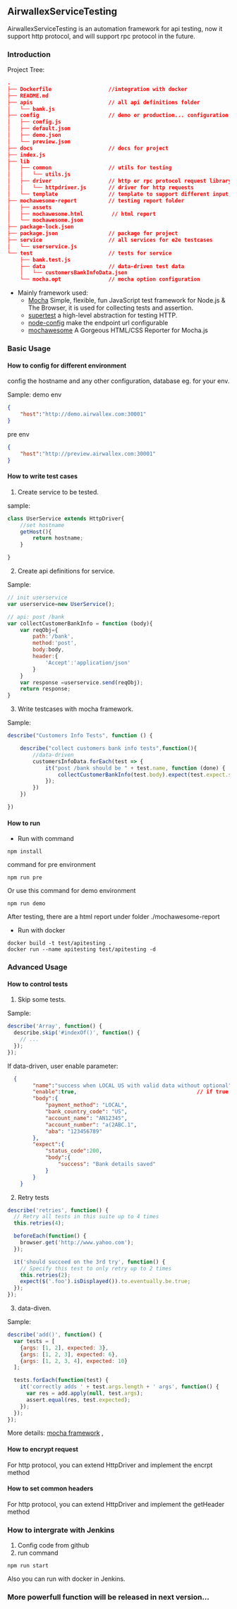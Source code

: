 ## AirwallexServiceTesting


AirwallexServiceTesting is an automation framework for api testing, 
now it support http protocol, and will support rpc protocol in the future.

### Introduction

Project Tree:
```json
.
├── Dockerfile                  //integration with docker 
├── README.md
├── apis                        // all api definitions folder 
│   └── bank.js
├── config                      // demo or production... configuration
│   ├── config.js
│   ├── default.json
│   ├── demo.json
│   └── preview.json
├── docs                        // docs for project 
├── index.js
├── lib                         
│   ├── common                  // utils for testing
│   │   └── utils.js
│   ├── driver                  // http or rpc protocol request library
│   │   └── httpdriver.js       // driver for http requests
│   └── template                // template to support different input, json yaml har or swagger
├── mochawesome-report          // testing report folder
│   ├── assets
│   ├── mochawesome.html         // html report 
│   └── mochawesome.json
├── package-lock.json
├── package.json                // package for project
├── service                     // all services for e2e testcases
│   └── userservice.js
└── test                        // tests for service
    ├── bank.test.js
    ├── data                    // data-driven test data
    │   └── customersBankInfoData.json
    └── mocha.opt               // mocha option configuration
```
* Mainly framework used: 
    * [Mocha](https://github.com/mochajs/mocha/blob/master/README.md) Simple, flexible, fun JavaScript test framework for Node.js & The Browser, it is used for collecting tests and assertion.
    * [supertest](https://github.com/visionmedia/supertest/blob/master/README.md) a high-level abstraction for testing HTTP.
    * [node-config](https://github.com/lorenwest/node-config/blob/master/README.md) make the endpoint url configurable
    * [mochawesome](https://github.com/adamgruber/mochawesome/blob/master/README.md) A Gorgeous HTML/CSS Reporter for Mocha.js




### Basic Usage
#### How to config for different environment
config the hostname and any other configuration, database eg. for your env.

Sample: 
demo env
```json
{
    "host":"http://demo.airwallex.com:30001"
}
```
pre env
```json
{
    "host":"http://preview.airwallex.com:30001"
}
```
#### How to write test cases
1. Create service to be tested.

sample:
```Javascript
class UserService extends HttpDriver{
    //set hostname
    getHost(){
        return hostname;
    }

}
```
2. Create api definitions for service.

Sample:
```Javascript
// init userservice
var userservice=new UserService();

// api: post /bank
var collectCustomerBankInfo = function (body){
    var reqObj={
        path:'/bank',
        method:'post',
        body:body,
        header:{
            'Accept':'application/json'
        }
    }
    var response =userservice.send(reqObj);
    return response;
}
```

3. Write testcases with mocha framework.

Sample:
```Javascript
describe("Customers Info Tests", function () {

    describe("collect customers bank info tests",function(){
        //data-driven
        customersInfoData.forEach(test => {
            it("post /bank should be " + test.name, function (done) {
                collectCustomerBankInfo(test.body).expect(test.expect.status_code, test.expect.body, done)
            });
        })
    })

}) 
```

#### How to run
* Run with command
```
npm install
```
command for pre environment
```
npm run pre
```

Or use this command for demo environment
```
npm run demo
```

After testing, there are a html report under folder ./mochawesome-report


*  Run with docker
```
docker build -t test/apitesting .
docker run --name apitesting test/apitesting -d
```



### Advanced Usage
#### How to control tests
1. Skip some tests.

Sample:
```Javascript
describe('Array', function() {
  describe.skip('#indexOf()', function() {
    // ...
  });
});
```
If data-driven, user enable parameter:
```json
  {
        "name":"success when LOCAL US with valid data without optional",
        "enable":true,                                      // if true , this test will be run
        "body":{
            "payment_method": "LOCAL",
            "bank_country_code": "US",
            "account_name": "AN12345",
            "account_number": "a(2ABC.1",
            "aba": "123456789"
        },
        "expect":{
            "status_code":200,
            "body":{
                "success": "Bank details saved"
            }
        }
    }
```

2. Retry tests
```Javascript
describe('retries', function() {
  // Retry all tests in this suite up to 4 times
  this.retries(4);

  beforeEach(function() {
    browser.get('http://www.yahoo.com');
  });

  it('should succeed on the 3rd try', function() {
    // Specify this test to only retry up to 2 times
    this.retries(2);
    expect($('.foo').isDisplayed()).to.eventually.be.true;
  });
});
```
3.  data-diven.

Sample:
```Javascript
describe('add()', function() {
  var tests = [
    {args: [1, 2], expected: 3},
    {args: [1, 2, 3], expected: 6},
    {args: [1, 2, 3, 4], expected: 10}
  ];

  tests.forEach(function(test) {
    it('correctly adds ' + test.args.length + ' args', function() {
      var res = add.apply(null, test.args);
      assert.equal(res, test.expected);
    });
  });
});
```
More details: [mocha framework](https://github.com/mochajs/mocha/blob/master/README.md) ,


#### How to encrypt request
For http protocol, you can extend HttpDriver and implement the encrpt method 

#### How to set common headers
For http protocol, you can extend HttpDriver and implement the getHeader method 

### How to intergrate with Jenkins
1. Config code from github
2. run command
```
npm run start
```

Also you can run with docker in Jenkins.



### More powerfull function will be released in next version...

